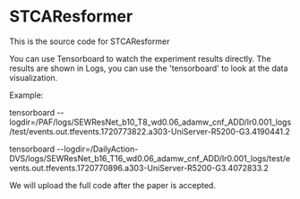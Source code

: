 # STCAResformer
This is the source code for STCAResformer

You can use Tensorboard to watch the experiment results directly. The results are shown in Logs, you can use the 'tensorboard' to look at the data visualization.

Example:

tensorboard --logdir=/PAF/logs/SEWResNet_b10_T8_wd0.06_adamw_cnf_ADD/lr0.001_logs/test/events.out.tfevents.1720773822.a303-UniServer-R5200-G3.4190441.2

tensorboard --logdir=/DailyAction-DVS/logs/SEWResNet_b16_T16_wd0.06_adamw_cnf_ADD/lr0.001_logs/test/events.out.tfevents.1720770896.a303-UniServer-R5200-G3.4072833.2

We will upload the full code after the paper is accepted.
